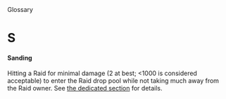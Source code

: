 <div class="title">Glossary</div>

# S
#### Sanding
Hitting a Raid for minimal damage (2 at best; <1000 is considered acceptable) to enter the Raid drop pool while not taking much away from the Raid owner. See [the dedicated section](WorldRaidBosses.md#sanding) for details.
